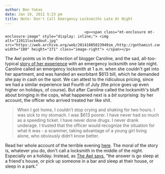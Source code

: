 ```yaml
---
author: Ben Yakas
date: Jan 19, 2011 5:23 pm
title: Note: Don't Call Emergency Locksmiths Late At Night
---
```


	
										<p><span class="mt-enclosure mt-enclosure-image" style="display: inline;"> <img alt="11911lockedout.jpg" src="https://web.archive.org/web/20141005023949im_/http://gothamist.com/attachments/byakas/11911lockedout.jpg" width="180" height="271" class="image-right"> </span></p>

<p>The Awl points us in the direction of blogger Caroline, and the sad, all-too-typical <a href="https://web.archive.org/web/20141005023949/http://nogreatillusion.tumblr.com/post/2824969178/this-is-something-that-happened-to-me">story of her experience</a> with an emergency locksmith one late night. Caroline called an emergency locksmith at 1 a.m. when she couldn&apos;t get into her apartment, and was handed an exorbitant $613 bill, which he demanded she pay in cash on the spot. We can attest to the ridiculous pricing, since we had a similar experience last Fourth of July (the price goes up even higher on holidays, of course). But after Caroline called the locksmith&apos;s bluff about bringing in the cops, what happened next is a <em>bit</em> surprising: by her account, the officer who arrived treated her like shit.</p>

<blockquote>When I got home, I couldn&#x2019;t stop crying and shaking for two hours. I was sick to my stomach. I was $613 poorer. I have never had so much as a speeding ticket. I have never done drugs. I never drank underage. I trusted that the officer would recognize the situation for what it was - a scammer, taking advantage of a young girl living alone, who obviously didn&#x2019;t know better.</blockquote>

<p>Read her whole account of the terrible evening <a href="https://web.archive.org/web/20141005023949/http://nogreatillusion.tumblr.com/post/2824969178/this-is-something-that-happened-to-me">here</a>. The moral of the story is, whatever you do, don&apos;t call a locksmith in the middle of the night. Especially on a holiday. Instead, as <a href="https://web.archive.org/web/20141005023949/http://www.theawl.com/2011/01/dear-young-people-you-never-ever-call-an-emergency-locksmith">The Awl says</a>, &quot;the answer is go sleep at a friend&apos;s house, or pick up someone in a bar and sleep at their house, or sleep in a park.&quot;</p>					
										
									
				